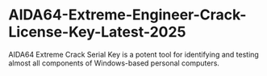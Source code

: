 # AIDA64-Extreme-Engineer-Crack-License-Key-Latest-2025
AIDA64 Extreme Crack Serial Key is a potent tool for identifying and testing almost all components of Windows-based personal computers.
